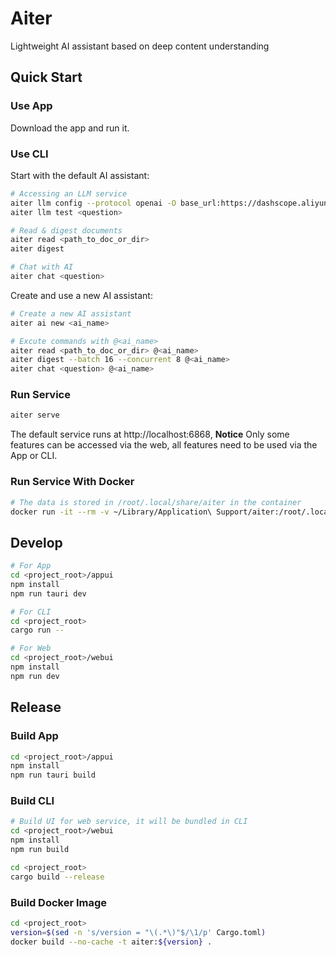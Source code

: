 # Aiter

Lightweight AI assistant based on deep content understanding

## Quick Start

### Use App

Download the app and run it.

### Use CLI

Start with the default AI assistant:

```sh
# Accessing an LLM service
aiter llm config --protocol openai -O base_url:https://dashscope.aliyuncs.com/compatible-mode/v1 -O api_key:sk-xxx -O model:qwen-max-latest qwen
aiter llm test <question>

# Read & digest documents
aiter read <path_to_doc_or_dir>
aiter digest

# Chat with AI
aiter chat <question>
```

Create and use a new AI assistant:

```sh
# Create a new AI assistant
aiter ai new <ai_name>

# Excute commands with @<ai_name>
aiter read <path_to_doc_or_dir> @<ai_name>
aiter digest --batch 16 --concurrent 8 @<ai_name>
aiter chat <question> @<ai_name>
```

### Run Service

```sh
aiter serve
```

The default service runs at http://localhost:6868, **Notice** Only some features can be accessed via the web, all features need to be used via the App or CLI.

### Run Service With Docker

```sh
# The data is stored in /root/.local/share/aiter in the container
docker run -it --rm -v ~/Library/Application\ Support/aiter:/root/.local/share/aiter -p 6868:6868 aiter
```

## Develop

```sh
# For App
cd <project_root>/appui
npm install
npm run tauri dev

# For CLI
cd <project_root>
cargo run --

# For Web
cd <project_root>/webui
npm install
npm run dev
```

## Release

### Build App

```sh
cd <project_root>/appui
npm install
npm run tauri build
```

### Build CLI

```sh
# Build UI for web service, it will be bundled in CLI
cd <project_root>/webui
npm install
npm run build

cd <project_root>
cargo build --release
```

### Build Docker Image

```sh
cd <project_root>
version=$(sed -n 's/version = "\(.*\)"$/\1/p' Cargo.toml)
docker build --no-cache -t aiter:${version} .
```
